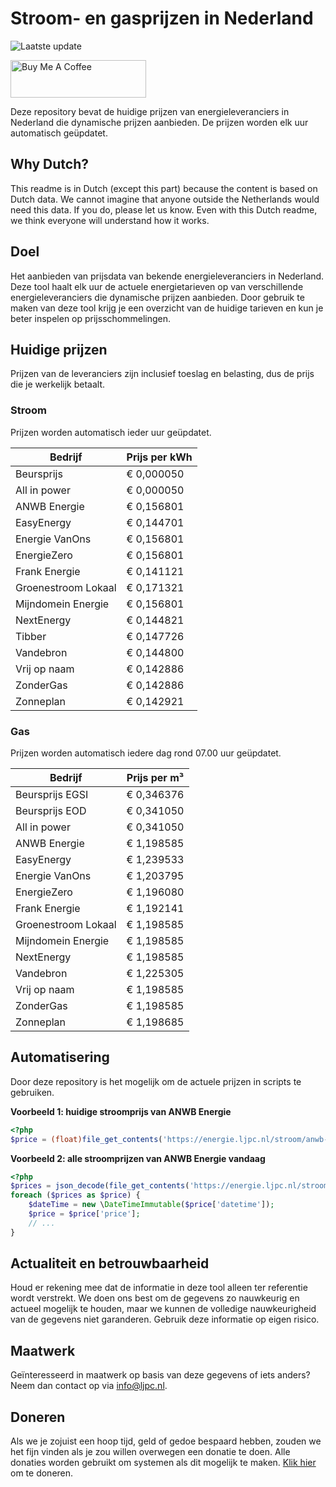 # Stroom- en gasprijzen in Nederland

![Laatste update](https://img.shields.io/badge/laatste%20update-2025--07--13%2011%3A00%20CET-brightgreen)

<a href="https://www.buymeacoffee.com/Lars-" target="_blank"><img src="https://cdn.buymeacoffee.com/buttons/v2/default-orange.png" alt="Buy Me A Coffee" height="60" style="height: 60px !important;width: 217px !important;" ></a>

Deze repository bevat de huidige prijzen van energieleveranciers in Nederland die dynamische prijzen aanbieden. De prijzen worden elk uur automatisch geüpdatet.

## Why Dutch?

This readme is in Dutch (except this part) because the content is based on Dutch data. We cannot imagine that anyone outside the Netherlands would need this data. If you do, please let us know. Even with this Dutch readme, we think
everyone will understand how it works.

## Doel

Het aanbieden van prijsdata van bekende energieleveranciers in Nederland. Deze tool haalt elk uur de actuele energietarieven op van verschillende energieleveranciers die dynamische prijzen aanbieden. Door gebruik te maken van deze tool
krijg je een overzicht van de huidige tarieven en kun je beter inspelen op prijsschommelingen.

## Huidige prijzen

Prijzen van de leveranciers zijn inclusief toeslag en belasting, dus de prijs die je werkelijk betaalt.

### Stroom

Prijzen worden automatisch ieder uur geüpdatet.

 Bedrijf | Prijs per kWh 
---------|---------------
Beursprijs | € 0,000050
All in power | € 0,000050
ANWB Energie | € 0,156801
EasyEnergy | € 0,144701
Energie VanOns | € 0,156801
EnergieZero | € 0,156801
Frank Energie | € 0,141121
Groenestroom Lokaal | € 0,171321
Mijndomein Energie | € 0,156801
NextEnergy | € 0,144821
Tibber | € 0,147726
Vandebron | € 0,144800
Vrij op naam | € 0,142886
ZonderGas | € 0,142886
Zonneplan | € 0,142921


### Gas

Prijzen worden automatisch iedere dag rond 07.00 uur geüpdatet.

 Bedrijf | Prijs per m³ 
---------|--------------
Beursprijs EGSI | € 0,346376
Beursprijs EOD | € 0,341050
All in power | € 0,341050
ANWB Energie | € 1,198585
EasyEnergy | € 1,239533
Energie VanOns | € 1,203795
EnergieZero | € 1,196080
Frank Energie | € 1,192141
Groenestroom Lokaal | € 1,198585
Mijndomein Energie | € 1,198585
NextEnergy | € 1,198585
Vandebron | € 1,225305
Vrij op naam | € 1,198585
ZonderGas | € 1,198585
Zonneplan | € 1,198685


## Automatisering

Door deze repository is het mogelijk om de actuele prijzen in scripts te gebruiken.

**Voorbeeld 1: huidige stroomprijs van ANWB Energie**

```php
<?php
$price = (float)file_get_contents('https://energie.ljpc.nl/stroom/anwb-energie-nu.txt');

```

**Voorbeeld 2: alle stroomprijzen van ANWB Energie vandaag**

```php
<?php
$prices = json_decode(file_get_contents('https://energie.ljpc.nl/stroom/all-in-power-vandaag.json'),true);
foreach ($prices as $price) {
    $dateTime = new \DateTimeImmutable($price['datetime']);
    $price = $price['price'];
    // ...
}
```

## Actualiteit en betrouwbaarheid

Houd er rekening mee dat de informatie in deze tool alleen ter referentie wordt verstrekt. We doen ons best om de gegevens zo nauwkeurig en actueel mogelijk te houden, maar we kunnen de volledige nauwkeurigheid van de gegevens niet
garanderen. Gebruik deze informatie op eigen risico.

## Maatwerk

Geïnteresseerd in maatwerk op basis van deze gegevens of iets anders? Neem dan contact op
via [info@ljpc.nl](mailto:info@ljpc.nl?subject=Energie%20prijzen).

## Doneren

Als we je zojuist een hoop tijd, geld of gedoe bespaard hebben, zouden we het fijn vinden als je zou willen overwegen een
donatie te doen. Alle donaties worden gebruikt om systemen als dit mogelijk te
maken. [Klik hier](https://www.buymeacoffee.com/Lars-) om te doneren.
